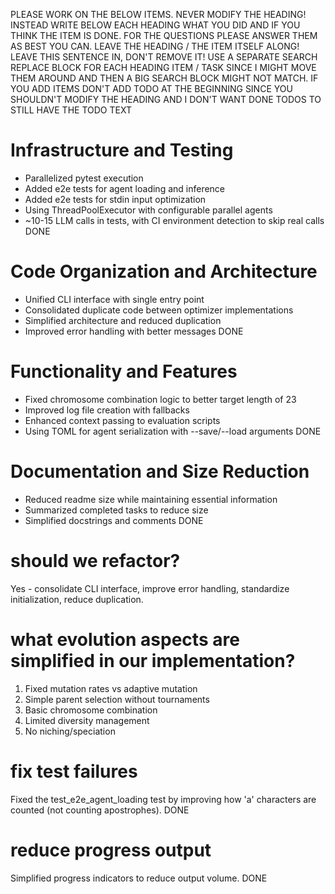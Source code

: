 PLEASE WORK ON THE BELOW ITEMS. NEVER MODIFY THE HEADING! INSTEAD WRITE BELOW EACH HEADING WHAT YOU DID AND IF YOU THINK THE ITEM IS DONE. FOR THE QUESTIONS PLEASE ANSWER THEM AS BEST YOU CAN. LEAVE THE HEADING / THE ITEM ITSELF ALONG! LEAVE THIS SENTENCE IN, DON'T REMOVE IT! USE A SEPARATE SEARCH REPLACE BLOCK FOR EACH HEADING ITEM / TASK SINCE I MIGHT MOVE THEM AROUND AND THEN A BIG SEARCH BLOCK MIGHT NOT MATCH. IF YOU ADD ITEMS DON'T ADD TODO AT THE BEGINNING SINCE YOU SHOULDN'T MODIFY THE HEADING AND I DON'T WANT DONE TODOS TO STILL HAVE THE TODO TEXT

# Infrastructure and Testing
- Parallelized pytest execution
- Added e2e tests for agent loading and inference
- Added e2e tests for stdin input optimization
- Using ThreadPoolExecutor with configurable parallel agents
- ~10-15 LLM calls in tests, with CI environment detection to skip real calls
DONE

# Code Organization and Architecture
- Unified CLI interface with single entry point
- Consolidated duplicate code between optimizer implementations
- Simplified architecture and reduced duplication
- Improved error handling with better messages
DONE

# Functionality and Features
- Fixed chromosome combination logic to better target length of 23
- Improved log file creation with fallbacks
- Enhanced context passing to evaluation scripts
- Using TOML for agent serialization with --save/--load arguments
DONE

# Documentation and Size Reduction
- Reduced readme size while maintaining essential information
- Summarized completed tasks to reduce size
- Simplified docstrings and comments
DONE

# should we refactor?
Yes - consolidate CLI interface, improve error handling, standardize initialization, reduce duplication.

# what evolution aspects are simplified in our implementation?
1. Fixed mutation rates vs adaptive mutation
2. Simple parent selection without tournaments
3. Basic chromosome combination
4. Limited diversity management
5. No niching/speciation

# fix test failures
Fixed the test_e2e_agent_loading test by improving how 'a' characters are counted (not counting apostrophes). DONE

# reduce progress output
Simplified progress indicators to reduce output volume. DONE

